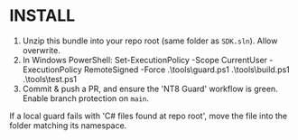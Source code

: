 # INSTALL

1) Unzip this bundle into your repo root (same folder as `SDK.sln`). Allow overwrite.
2) In Windows PowerShell:
   Set-ExecutionPolicy -Scope CurrentUser -ExecutionPolicy RemoteSigned -Force
   .\tools\guard.ps1
   .\tools\build.ps1
   .\tools\test.ps1
3) Commit & push a PR, and ensure the 'NT8 Guard' workflow is green. Enable branch protection on `main`.

If a local guard fails with 'C# files found at repo root', move the file into the folder matching its namespace.
